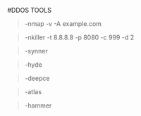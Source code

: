 #DDOS TOOLS
> -nmap -v -A example.com

> -nkiller -t 8.8.8.8 -p 8080 -c 999 -d 2

> -synner

> -hyde 

> -deepce 

> -atlas

> -hammer



